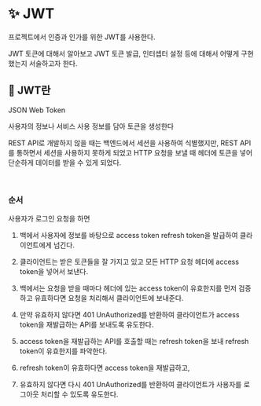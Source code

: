 # :sparkles: JWT

프로젝트에서 인증과 인가를 위한 JWT를 사용한다.

JWT 토큰에 대해서 알아보고 JWT 토큰 발급, 인터셉터 설정 등에 대해서 어떻게 구현했는지 서술하고자 한다.

## :green_heart: JWT란

JSON Web Token

사용자의 정보나 서비스 사용 정보를 담아 토큰을 생성한다

REST API로 개발하지 않을 때는 백엔드에서 세션을 사용하여 식별했지만,
REST API를 통하면서 세션을 사용하지 못하게 되었고 HTTP 요청을 보낼 때 헤더에 토큰을 넣어 단순하게 데이터를 받을 수 있게 되었다.

<br>

### 순서

사용자가 로그인 요청을 하면

1. 백에서 사용자에 정보를 바탕으로 access token refresh token을 발급하여 클라이언트에게 넘긴다.

2. 클라이언트는 받은 토큰들을 잘 가지고 있고 모든 HTTP 요청 헤더에 access token을 넣어서 보낸다.

3. 백에서는 요청을 받을 때마다 헤더에 있는 access token이 유효한지를 먼저 검증하고 유효하다면 요청을 처리해서 클라이언트에 보내준다.

4. 만약 유효하지 않다면 401 UnAuthorized를 반환하여 클라이언트가 access token을 재발급하는 API를 보내도록 유도한다.

5. access token을 재발급하는 API를 호출할 때는 refresh token을 보내 refresh token이 유효한지를 파악한다.

6. refresh token이 유효하다면 access token을 재발급하고,

7. 유효하지 않다면 다시 401 UnAuthorized를 반환하여 클라이언트가 사용자를 로그아웃 처리할 수 있도록 유도한다.
